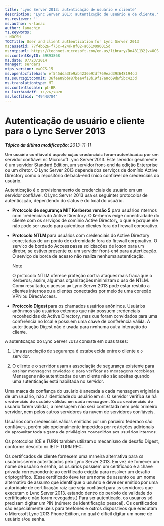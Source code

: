 ```yaml
---
title: 'Lync Server 2013: autenticação de usuário e cliente'
description: 'Lync Server 2013: autenticação de usuário e de cliente.'
ms.reviewer: ''
ms.author: v-lanac
author: lanachin
f1.keywords:
- NOCSH
TOCTitle: User and client authentication for Lync Server 2013
ms:assetid: 77f4b62a-f75c-424d-8f02-a6519090015d
ms:mtpsurl: https://technet.microsoft.com/en-us/library/Dn481132(v=OCS.15)
ms:contentKeyID: 59893868
ms.date: 07/23/2014
manager: serdars
mtps_version: v=OCS.15
ms.openlocfilehash: ef545dda38e9ab4236e93df769ead393648194cd
ms.sourcegitcommit: 36fee89bb887bea4f18b19f17a8c69daf5bc423d
ms.translationtype: MT
ms.contentlocale: pt-BR
ms.lasthandoff: 11/26/2020
ms.locfileid: "49440784"
---
```

# <a name="user-and-client-authentication-for-lync-server-2013"></a>Autenticação de usuário e cliente para o Lync Server 2013

<div data-xmlns="http://www.w3.org/1999/xhtml">

<div class="topic" data-xmlns="http://www.w3.org/1999/xhtml" data-msxsl="urn:schemas-microsoft-com:xslt" data-cs="https://msdn.microsoft.com/">

<div data-asp="https://msdn2.microsoft.com/asp">



</div>

<div id="mainSection">

<div id="mainBody">

<span> </span>

_**Tópico da última modificação:** 2013-11-11_

Um usuário confiável é aquele cujas credenciais foram autenticadas por um servidor confiável no Microsoft Lync Server 2013. Este servidor geralmente é um servidor Standard Edition, um servidor front-end da edição Enterprise ou um diretor. O Lync Server 2013 depende dos serviços de domínio Active Directory como o repositório de back-end único confiável de credenciais do usuário.

Autenticação é o provisionamento de credenciais de usuário em um servidor confiável. O Lync Server 2013 usa os seguintes protocolos de autenticação, dependendo do status e do local do usuário.

  - **Protocolo de segurança MIT Kerberos versão 5** para usuários internos com credenciais do Active Directory. O Kerberos exige conectividade do cliente com os serviços de domínio Active Directory, o que é porque ele não pode ser usado para autenticar clientes fora do firewall corporativo.

  - **Protocolo NTLM** para usuários com credenciais do Active Directory conectadas de um ponto de extremidade fora do firewall corporativo. O serviço de borda do Access passa solicitações de logon para um diretor, se estiver presente ou um servidor front-end para autenticação. O serviço de borda de acesso não realiza nenhuma autenticação.
    
    <div>
    

    > [!NOTE]  
    > O protocolo NTLM oferece proteção contra ataques mais fraca que o Kerberos; assim, algumas organizações minimizam o uso de NTLM. Como resultado, o acesso ao Lync Server 2013 pode estar restrito a clientes internos ou a clientes conectados por meio de uma conexão VPN ou DirectAccess.

    
    </div>

  - **Protocolo Digest** para os chamados usuários anônimos. Usuários anônimos são usuários externos que não possuem credenciais reconhecidas do Active Directory, mas que foram convidados para uma conferência no local e possuem uma chave de conferência válida. A autenticação Digest não é usada para nenhuma outra interação do cliente.

A autenticação do Lync Server 2013 consiste em duas fases:

1.  Uma associação de segurança é estabelecida entre o cliente e o servidor.

2.  O cliente e o servidor usam a associação de segurança existente para assinar mensagens enviadas e para verificar as mensagens recebidas. Mensagens não autenticadas de um cliente não são aceitas quando uma autenticação está habilitada no servidor.

Uma marca da confiança do usuário é anexada a cada mensagem originária de um usuário, não à identidade do usuário em si. O servidor verifica se há credenciais de usuário válidas em cada mensagem. Se as credenciais de usuário forem válidas, a mensagem não será contestada nem pelo primeiro servidor, nem pelos outros servidores da nuvem de servidores confiáveis.

Usuários com credenciais válidas emitidas por um parceiro federado são confiáveis, porém são opcionalmente impedidos por restrições adicionais de aproveitar toda a gama de privilégios concedidos aos usuários internos.

Os protocolos ICE e TURN também utilizam o mecanismo de desafio Digest, conforme descrito no IETF TURN RFC.

Os certificados de cliente fornecem uma maneira alternativa para os usuários serem autenticados pelo Lync Server 2013. Em vez de fornecer um nome de usuário e senha, os usuários possuem um certificado e a chave privada correspondente ao certificado exigida para resolver um desafio criptográfico. (Esse certificado deve ter um nome de assunto ou um nome alternativo de assunto que identifique o usuário e deve ser emitido por uma autoridade de certificação raiz que seja confiável para os servidores que executam o Lync Server 2013, estando dentro do período de validade do certificado e não foram revogados.) Para ser autenticado, os usuários só precisam digitar um PIN (número de identificação pessoal). Os certificados são especialmente úteis para telefones e outros dispositivos que executam o Microsoft Lync 2013 Phone Edition, no qual é difícil digitar um nome de usuário e/ou senha.

</div>

<span> </span>

</div>

</div>

</div>

